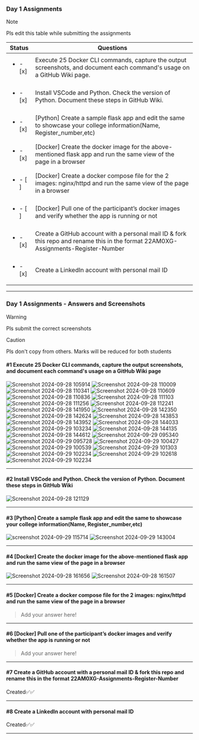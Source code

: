 ### Day 1 Assignments

> [!NOTE]
> Pls edit this table while submitting the assignments

| Status         | Questions     | 
|----------------|---------------|
| <ul><li>- [x] </li></ul> | Execute 25 Docker CLI commands, capture the output screenshots, and document each command's usage on a GitHub Wiki page. |
| <ul><li>- [x] </li></ul> | Install VSCode and Python. Check the version of Python. Document these steps in GitHub Wiki. |
| <ul><li>- [x] </li></ul> | [Python] Create a sample flask app and edit the same to showcase your college information(Name, Register_number,etc) |
| <ul><li>- [x] </li></ul> | [Docker] Create the docker image for the above-mentioned flask app and run the same view of the page in a browser |
| <ul><li>- [ ] </li></ul> | [Docker] Create a docker compose file for the 2 images: nginx/httpd and run the same view of the page in a browser |
| <ul><li>- [ ] </li></ul> | [Docker] Pull one of the participant’s docker images and verify whether the app is running or not  |
| <ul><li>- [x] </li></ul> | Create a GitHub account with a personal mail ID & fork this repo and rename this in the format 22AM0XG-Assignments-Register-Number  |
| <ul><li>- [x] </li></ul> | Create a LinkedIn account with personal mail ID  |

***

### Day 1 Assignments - Answers and Screenshots

> [!WARNING]
> Pls submit the correct screenshots

> [!CAUTION]
> Pls don't copy from others. Marks will be reduced for both students

#### #1 Execute 25 Docker CLI commands, capture the output screenshots, and document each command's usage on a GitHub Wiki page
![Screenshot 2024-09-28 105914](https://github.com/user-attachments/assets/ae8d78bc-6573-4a8e-8d86-025c35362473)
![Screenshot 2024-09-28 110009](https://github.com/user-attachments/assets/5436eb82-a0d1-4af9-9c55-16dd64c93f02)
![Screenshot 2024-09-28 110341](https://github.com/user-attachments/assets/06a8dea7-10cc-4cc6-9360-e0c1960d9eed)
![Screenshot 2024-09-28 110609](https://github.com/user-attachments/assets/63d983bb-0168-4ecd-9e14-eacc11a453ec)
![Screenshot 2024-09-28 110836](https://github.com/user-attachments/assets/6c923360-74f1-4723-9753-6a3cebc7c50e)
![Screenshot 2024-09-28 111103](https://github.com/user-attachments/assets/a3ae1c28-ff47-4ac3-b3a3-9098097061b1)
![Screenshot 2024-09-28 111256](https://github.com/user-attachments/assets/053b9672-b6ae-42a9-b82f-4837834dbd46)
![Screenshot 2024-09-28 112241](https://github.com/user-attachments/assets/89f877a1-8cc2-43e2-be6b-3dfced5c2979)
![Screenshot 2024-09-28 141950](https://github.com/user-attachments/assets/caf21c85-195c-4396-a6fb-b09862ffe2d6)
![Screenshot 2024-09-28 142350](https://github.com/user-attachments/assets/d3e21676-9d05-4a05-9265-c088cfdd2541)
![Screenshot 2024-09-28 142624](https://github.com/user-attachments/assets/c3c73631-e8b7-43ee-88fc-28ef30e3ce85)
![Screenshot 2024-09-28 143853](https://github.com/user-attachments/assets/8626ee02-d914-44f0-a24f-71db81f1faa8)
![Screenshot 2024-09-28 143952](https://github.com/user-attachments/assets/14f364b9-aa0b-415e-948e-03d03cf2cabf)
![Screenshot 2024-09-28 144033](https://github.com/user-attachments/assets/15e49f3a-226d-4369-8628-35b46d613678)
![Screenshot 2024-09-29 103234](https://github.com/user-attachments/assets/0e2b6917-f636-41e5-91d2-320adb6624ea)
![Screenshot 2024-09-28 144135](https://github.com/user-attachments/assets/c853e8cd-1aa4-4c49-a06f-b48b252006be)
![Screenshot 2024-09-28 144612](https://github.com/user-attachments/assets/5cb17585-3eef-4d0b-9e05-99554494ec65)
![Screenshot 2024-09-29 095340](https://github.com/user-attachments/assets/2bee47da-f01e-49aa-bd1d-f8a91ce0cc52)
![Screenshot 2024-09-29 095728](https://github.com/user-attachments/assets/e6ff5e5e-d116-46d3-8e60-be2c72d06f27)
![Screenshot 2024-09-29 100427](https://github.com/user-attachments/assets/96b42bb2-3999-429b-ab54-596576eb9584)
![Screenshot 2024-09-29 100539](https://github.com/user-attachments/assets/2d8296ba-0d5e-4cdf-aa1f-f941af0907c1)
![Screenshot 2024-09-29 101303](https://github.com/user-attachments/assets/ba8f87a0-f0a8-454f-84a7-2bcac27b5d0b)
![Screenshot 2024-09-29 102234](https://github.com/user-attachments/assets/f026ceff-5c8e-4b04-a78b-d353c85ed8c1)
![Screenshot 2024-09-29 102618](https://github.com/user-attachments/assets/780598de-648f-48a5-ad57-1f383d4ab9c3)
![Screenshot 2024-09-29 102234](https://github.com/user-attachments/assets/75299d02-0756-49c1-92df-3d5b80d52a2f)





***

#### #2 Install VSCode and Python. Check the version of Python. Document these steps in GitHub Wiki
![Screenshot 2024-09-28 121129](https://github.com/user-attachments/assets/0a86f53b-b59a-40fa-9c4f-4cff23ddbe1d)




***

#### #3 [Python] Create a sample flask app and edit the same to showcase your college information(Name, Register_number,etc)
![screenshot 2024-09-29 115714](https://github.com/user-attachments/assets/019a4e4f-3cdf-4cde-b020-e2afb6967aed)
![Screenshot 2024-09-29 143004](https://github.com/user-attachments/assets/b38fbd16-b645-40fc-a207-698b5dd00d30)


***

#### #4 [Docker] Create the docker image for the above-mentioned flask app and run the same view of the page in a browser
![Screenshot 2024-09-28 161656](https://github.com/user-attachments/assets/325f2b64-dfe4-4405-96dd-62a61b1b7b54)
![Screenshot 2024-09-28 161507](https://github.com/user-attachments/assets/d155097b-32f7-4357-8185-b79aa33db1d2)


***

#### #5 [Docker] Create a docker compose file for the 2 images: nginx/httpd and run the same view of the page in a browser
> Add your answer here!

***

#### #6 [Docker] Pull one of the participant’s docker images and verify whether the app is running or not
> Add your answer here!

***

#### #7 Create a GitHub account with a personal mail ID & fork this repo and rename this in the format 22AM0XG-Assignments-Register-Number
Created✅✅

***

#### #8 Create a LinkedIn account with personal mail ID
Created✅✅
***
